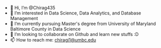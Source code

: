 - 👋 Hi, I’m @Chirag435
- 👀 I’m interested in Data Science, Data Analytics, and Database Management
- 🌱 I’m currently pursuing Master's degree from University of Maryland Baltimore County in Data Science
- 💞️ I’m looking to collaborate on Github and learn new stuffs :D
- 📫 How to reach me: chiragj1@umbc.edu
